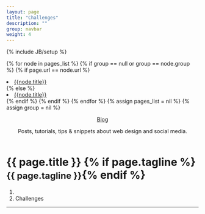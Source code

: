```yaml
---
layout: page
title: "Challenges"
description: ""
group: navbar
weight: 4
---
```

{% include JB/setup %}

{% for node in pages_list %}
  {% if group == null or group == node.group %}
    {% if page.url == node.url %}
      <li class="active"><a href="{{node.url}}" class="active">{{node.title}}</a></li>
    {% else %}
      <li><a href="{{node.url}}">{{node.title}}</a></li>
    {% endif %}
  {% endif %}
{% endfor %}
{% assign pages_list = nil %}
{% assign group = nil %}

<div class="container clear">
<header id="siteHeader">
  <div class="headerDescription">
    <p class="visibleH1"><a href="#" title="For the Home Blogs">Blog</a></p>
    <p class="visibleH2">Posts, tutorials, tips &amp; snippets about web design and social media. </p><p>
  </p></div>
</header>
</div>

<div class="container-narrow">
  <div class="content">
  	<div class="page-header">
  		<h1>{{ page.title }} {% if page.tagline %} <small>{{ page.tagline }}</small>{% endif %}</h1>
	</div>
<ol class="breadcrumb alert-info">
  <li><a href="index.html"><span class="glyphicon glyphicon-home"></span></a></li>
  <li class="active">Challenges</li>
</ol>
</div>
<hr />
</div>